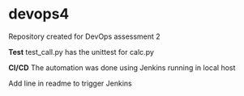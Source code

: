 # devops4
Repository created for DevOps assessment 2


**Test**
test_call.py has the unittest for calc.py

**CI/CD**
The automation was done using Jenkins running in local host

Add line in readme to trigger Jenkins 

